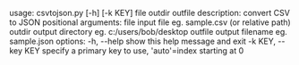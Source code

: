 usage: csvtojson.py [-h] [-k KEY] file outdir outfile
description: convert CSV to JSON
positional arguments:
  file               input file eg. sample.csv (or relative path)
  outdir             output directory eg. c:/users/bob/desktop
  outfile            output filename eg. sample.json
options:
  -h, --help         show this help message and exit
  -k KEY, --key KEY  specify a primary key to use, 'auto'=index starting at 0
